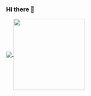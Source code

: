 ### Hi there 👋
<a href="https://github.com/anuraghazra/github-readme-stats">
  <img align="center" src="https://github-readme-stats.vercel.app/api?username=samversiane&theme=tokyonight&show_icons=true" />
</a>
<a href="https://github.com/anuraghazra/convoychat">
  <img align="center" height="195px" src="https://github-readme-stats.vercel.app/api/top-langs/?username=samversiane&theme=tokyonight&layout=compact" />
</a>
